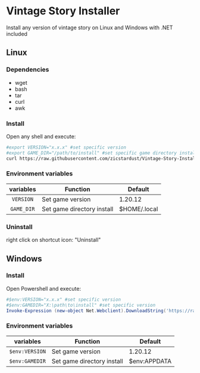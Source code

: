 # Vintage Story Installer
Install any version of vintage story on Linux and Windows with .NET included

## Linux
### Dependencies
- wget
- bash
- tar
- curl
- awk
### Install
Open any shell and execute:
```bash
#export VERSION="x.x.x" #set specific version
#export GAME_DIR="/path/to/install" #set specific game directory install
curl https://raw.githubusercontent.com/zicstardust/Vintage-Story-Installer/main/install.sh | bash
```


### Environment variables

| variables | Function | Default |
| :----: | --- | --- |
| `VERSION` | Set game version | 1.20.12 |
| `GAME_DIR` | Set game directory install | $HOME/.local |

### Uninstall
right click on shortcut icon: "Uninstall"

## Windows
### Install
Open Powershell and execute:
```powershell
#$env:VERSION="x.x.x" #set specific version
#$env:GAMEDIR="X:\path\to\install" #set specific version
Invoke-Expression (new-object Net.Webclient).DownloadString('https://raw.githubusercontent.com/zicstardust/Vintage-Story-Installer/refs/heads/main/install.ps1')
```

### Environment variables

| variables | Function | Default |
| :----: | --- | --- |
| `$env:VERSION` | Set game version | 1.20.12 |
| `$env:GAMEDIR` | Set game directory install | $env:APPDATA |
